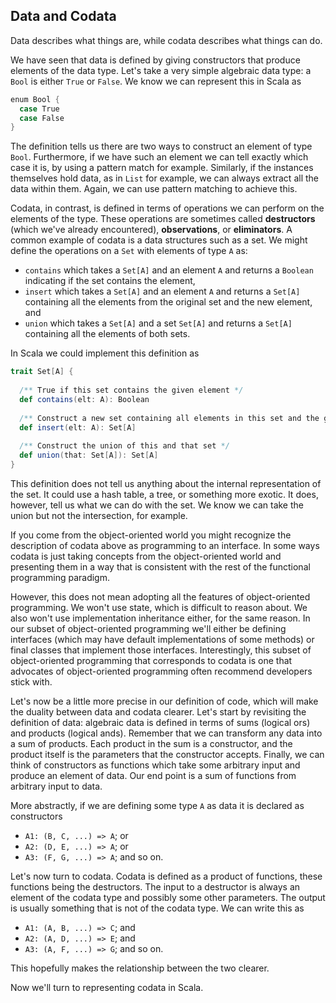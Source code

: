 ## Data and Codata

Data describes what things are, while codata describes what things can do. 

We have seen that data is defined by giving constructors that produce elements of the data type. Let's take a very simple algebraic data type: a `Bool` is either `True` or `False`. We know we can represent this in Scala as

```scala mdoc:silent
enum Bool {
  case True
  case False
}
```

The definition tells us there are two ways to construct an element of type `Bool`.
Furthermore, if we have such an element we can tell exactly which case it is, by using a pattern match for example. Similarly, if the instances themselves hold data, as in `List` for example, we can always extract all the data within them. Again, we can use pattern matching to achieve this.

Codata, in contrast, is defined in terms of operations we can perform on the elements of the type. These operations are sometimes called **destructors** (which we've already encountered), **observations**, or **eliminators**. A common example of codata is a data structures such as a set. We might define the operations on a `Set` with elements of type `A` as:

- `contains` which takes a `Set[A]` and an element `A` and returns a `Boolean` indicating if the set contains the element,
- `insert` which takes a `Set[A]` and an element `A` and returns a `Set[A]` containing all the elements from the original set and the new element, and
- `union` which takes a `Set[A]` and a set `Set[A]` and returns a `Set[A]` containing all the elements of both sets.

In Scala we could implement this definition as

```scala mdoc:silent
trait Set[A] {
  
  /** True if this set contains the given element */
  def contains(elt: A): Boolean
  
  /** Construct a new set containing all elements in this set and the given element */
  def insert(elt: A): Set[A]
  
  /** Construct the union of this and that set */
  def union(that: Set[A]): Set[A]
}
```

This definition does not tell us anything about the internal representation of the set. It could use a hash table, a tree, or something more exotic. It does, however, tell us what we can do with the set. We know we can take the union but not the intersection, for example. 

If you come from the object-oriented world you might recognize the description of codata above as programming to an interface. In some ways codata is just taking concepts from the object-oriented world and presenting them in a way that is consistent with the rest of the functional programming paradigm.

However, this does not mean adopting all the features of object-oriented programming. We won't use state, which is difficult to reason about. We also won't use implementation inheritance either, for the same reason. In our subset of object-oriented programming we'll either be defining interfaces (which may have default implementations of some methods) or final classes that implement those interfaces. Interestingly, this subset of object-oriented programming that corresponds to codata is one that advocates of object-oriented programming often recommend developers stick with.

Let's now be a little more precise in our definition of code, which will make the duality between data and codata clearer. Let's start by revisiting the definition of data: algebraic data is defined in terms of sums (logical ors) and products (logical ands). Remember that we can transform any data into a sum of products. Each product in the sum is a constructor, and the product itself is the parameters that the constructor accepts. Finally, we can think of constructors as functions which take some arbitrary input and produce an element of data. Our end point is a sum of functions from arbitrary input to data.

More abstractly, if we are defining some type `A` as data it is declared as constructors

- `A1: (B, C, ...) => A`; or
- `A2: (D, E, ...) => A`; or
- `A3: (F, G, ...) => A`; and so on.


Let's now turn to codata. Codata is defined as a product of functions, these functions being the destructors. The input to a destructor is always an element of the codata type and possibly some other parameters. The output is usually something that is not of the codata type. We can write this as


- `A1: (A, B, ...) => C`; and
- `A2: (A, D, ...) => E`; and
- `A3: (A, F, ...) => G`; and so on.

This hopefully makes the relationship between the two clearer.

Now we'll turn to representing codata in Scala.
